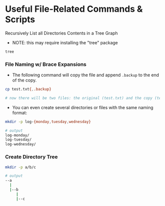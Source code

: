 # Useful File-Related Commands & Scripts

Recursively List all Directories Contents in a Tree Graph
- NOTE: this may require installing the "tree" package
```bash
tree
```

### File Naming w/ Brace Expansions
- The following command will copy the file and append ```.backup``` to the end of the copy.
```bash
cp test.txt{,.backup}

# now there will be two files: the original (test.txt) and the copy (test.txt.backup)
```
- You can even create several directories or files with the same naming format:
```bash
mkdir -p log-{monday,tuesday,wednesday}

# output
log-monday/
log-tuesday/
log-wednesday/
```

### Create Directory Tree
```bash
mkdir -p a/b/c

# output
--a
  |
  |--b
     |
     |--c
```


